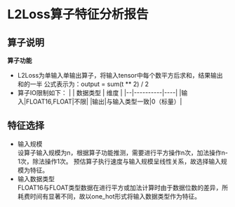 # L2Loss算子特征分析报告

## 算子说明
**算子功能**
+ L2Loss为单输入单输出算子，将输入tensor中每个数平方后求和，结果输出和的一半
  公式表示为：output = sum(t ** 2) / 2
+ 算子IO限制如下：
  |  | 数据类型 | 维度 |
  |--|----------|----|
  |输入|FLOAT16,FLOAT|不限|
  |输出|与输入类型一致|0（标量）|

## 特征选择
+ 输入规模\
设算子输入规模为n，根据算子功能推测，需要进行平方操作n次，加法操作n-1次，除法操作1次。
  预估算子执行速度与输入规模呈线性关系，故选择输入规模为特征。
+ 输入数据类型\
FLOAT16与FLOAT类型数据在进行平方或加法计算时由于数据位数的差异，所耗费时间有显著不同，故以one_hot形式将输入数据类型作为特征。
  